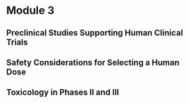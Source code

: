 # Module 3

## Preclinical Studies Supporting Human Clinical Trials

## Safety Considerations for Selecting a Human Dose

## Toxicology in Phases II and III
